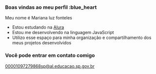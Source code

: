 ### Boas vindas ao meu perfil :blue_heart

Meu nome é Mariana luz fonteles

- Estou estudando na [Alura](https://www.alura.com.br)
- Estou me desenvolvendo na linguagem JavaScript
- Utilizo esse espaço para minha organização e compartilhamento dos meus projetos desenvolvidos

### Você pode entrar em contato comigo

00001097279868sp@al.educacao.sp.gov.br




